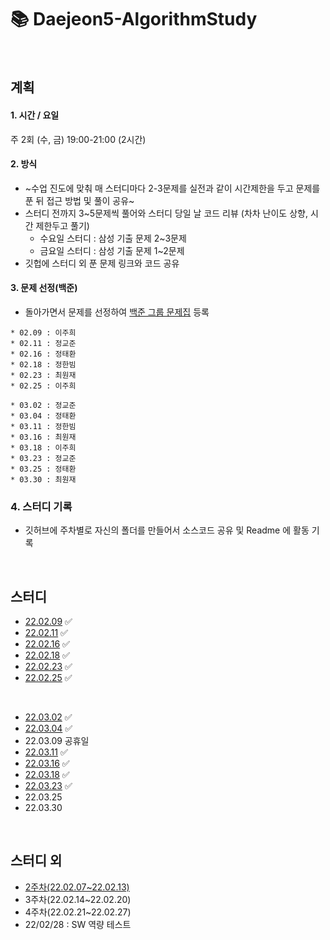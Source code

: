 # 📚 Daejeon5-AlgorithmStudy
</br>

## 계획
####  1.	시간 / 요일</br>
 주 2회 (수, 금) 19:00-21:00 (2시간)

#### 2.	방식
-	~수업 진도에 맞춰 매 스터디마다 2-3문제를 실전과 같이 시간제한을 두고 문제를 푼 뒤 접근 방법 및 풀이 공유~
- 스터디 전까지 3~5문제씩 풀어와 스터디 당일 날 코드 리뷰 (차차 난이도 상향, 시간 제한두고 풀기)
   - 수요일 스터디 : 삼성 기출 문제 2~3문제
   - 금요일 스터디 : 삼성 기출 문제 1~2문제 
- 깃헙에 스터디 외 푼 문제 링크와 코드 공유

#### 3. 문제 선정(백준)
-	돌아가면서 문제를 선정하여 [백준 그룹 문제집](https://www.acmicpc.net/group/workbook/list/13701) 등록
```
* 02.09 : 이주희
* 02.11 : 정교준
* 02.16 : 정태환
* 02.18 : 정한빔
* 02.23 : 최원재
* 02.25 : 이주희
```
```
* 03.02 : 정교준
* 03.04 : 정태환
* 03.11 : 정한빔
* 03.16 : 최원재
* 03.18 : 이주희
* 03.23 : 정교준
* 03.25 : 정태환
* 03.30 : 최원재
```

### 4. 스터디 기록
-	깃허브에 주차별로 자신의 폴더를 만들어서 소스코드 공유 및 Readme 에 활동 기록
</br>

## 스터디
* [22.02.09](https://github.com/daejeon5-algostudy/AlgorithmStudy/blob/main/%EC%8A%A4%ED%84%B0%EB%94%94/0209/README.md) ✅
* [22.02.11](https://github.com/daejeon5-algostudy/AlgorithmStudy/tree/main/%EC%8A%A4%ED%84%B0%EB%94%94/0211) ✅
* [22.02.16](https://github.com/daejeon5-algostudy/AlgorithmStudy/tree/main/%EC%8A%A4%ED%84%B0%EB%94%94/0216) ✅
* [22.02.18](https://github.com/daejeon5-algostudy/AlgorithmStudy/tree/main/%EC%8A%A4%ED%84%B0%EB%94%94/0218) ✅
* [22.02.23](https://github.com/daejeon5-algostudy/AlgorithmStudy/tree/main/%EC%8A%A4%ED%84%B0%EB%94%94/0223) ✅
* [22.02.25](https://github.com/daejeon5-algostudy/AlgorithmStudy/tree/main/%EC%8A%A4%ED%84%B0%EB%94%94/0225) ✅
</br>

* [22.03.02](https://github.com/daejeon5-algostudy/AlgorithmStudy/tree/main/%EC%8A%A4%ED%84%B0%EB%94%94/0302) ✅
* [22.03.04](https://github.com/daejeon5-algostudy/AlgorithmStudy/tree/main/%EC%8A%A4%ED%84%B0%EB%94%94/0304) ✅
* 22.03.09 공휴일
* [22.03.11](https://github.com/daejeon5-algostudy/AlgorithmStudy/tree/main/%EC%8A%A4%ED%84%B0%EB%94%94/0311) ✅
* [22.03.16](https://github.com/daejeon5-algostudy/AlgorithmStudy/tree/main/%EC%8A%A4%ED%84%B0%EB%94%94/0316) ✅
* [22.03.18](https://github.com/daejeon5-algostudy/AlgorithmStudy/tree/main/%EC%8A%A4%ED%84%B0%EB%94%94/0318) ✅
* [22.03.23](https://github.com/daejeon5-algostudy/AlgorithmStudy/tree/main/%EC%8A%A4%ED%84%B0%EB%94%94/0323) ✅
* 22.03.25 
* 22.03.30 
</br>

## 스터디 외
* [2주차(22.02.07~22.02.13)](https://github.com/daejeon5-algostudy/AlgorithmStudy/tree/main/%EC%8A%A4%ED%84%B0%EB%94%94%EC%99%B8/2%EC%A3%BC%EC%B0%A8)
* 3주차(22.02.14~22.02.20)
* 4주차(22.02.21~22.02.27)
* 22/02/28 : SW 역량 테스트
